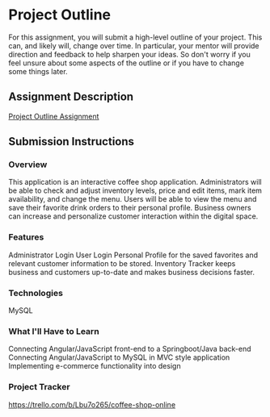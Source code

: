 # Project Outline
For this assignment, you will submit a high-level outline of your project. This can, and likely will, change over time. In particular, your mentor will provide direction and feedback to help sharpen your ideas. So don't worry if you feel unsure about some aspects of the outline or if you have to change some things later.

## Assignment Description
[Project Outline Assignment](https://education.launchcode.org/liftoff/modules/assignments/project-outline)

## Submission Instructions

### Overview

This application is an interactive coffee shop application. Administrators will be able to check and adjust inventory levels, price and edit items, mark item availability, and change the menu. Users will be able to view the menu and save their favorite drink orders to their personal profile. Business owners can increase and personalize customer interaction within the digital space.  

### Features

Administrator Login
User Login
Personal Profile for the saved favorites and relevant customer information to be stored.
Inventory Tracker keeps business and customers up-to-date and makes business decisions faster.

### Technologies

MySQL

### What I'll Have to Learn

Connecting Angular/JavaScript front-end to a Springboot/Java back-end
Connecting Angular/JavaScript to MySQL in MVC style application
Implementing e-commerce functionality into design

### Project Tracker

https://trello.com/b/Lbu7o265/coffee-shop-online
